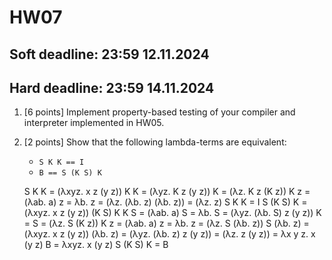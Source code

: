 # HW07 

## Soft deadline: 23:59 12.11.2024
## Hard deadline: 23:59 14.11.2024

1. [6 points] Implement property-based testing of your compiler and interpreter implemented in HW05.

2. [2 points] Show that the following lambda-terms are equivalent: 
    * `S K K == I`
    * `B == S (K S) K`
  
    S K K = (λxyz. x z (y z)) K K
    = (λyz. K z (y z)) K
    = (λz. K z (K z))
    K z = (λab. a) z = λb. z
    = (λz. (λb. z) (λb. z)) = (λz. z)
    S K K = I
    S (K S) K = (λxyz. x z (y z)) (K S) K
    K S = (λab. a) S = λb. S
    = (λyz. (λb. S) z (y z)) K
    = S
    = (λz. S (K z))
    K z = (λab. a) z = λb. z
    = (λz. S (λb. z))
    S (λb. z) = (λxyz. x z (y z)) (λb. z)
    = (λyz. (λb. z) z (y z)) = (λz. z (y z))
    = λx y z. x (y z)
    B = λxyz. x (y z)
    S (K S) K = B